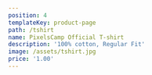 ```yaml
---
position: 4
templateKey: product-page
path: /tshirt
name: PixelsCamp Official T-shirt
description: '100% cotton, Regular Fit'
image: /assets/tshirt.jpg
price: '1.00'
---
```


